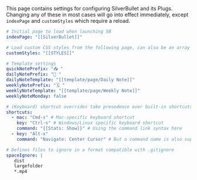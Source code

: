 This page contains settings for configuring SilverBullet and its Plugs. Changing any of these in most cases will go into effect immediately, except `indexPage` and `customStyles` which require a reload.

```yaml
# Initial page to load when launching SB
indexPage: "[[SilverBullet]]"

# Load custom CSS styles from the following page, can also be an array
customStyles: "[[STYLES]]"

# Template settings
quickNotePrefix: "📥 "
dailyNotePrefix: "📅 "
dailyNoteTemplate: "[[template/page/Daily Note]]"
weeklyNotePrefix: "🗓️ "
weeklyNoteTemplate: "[[template/page/Weekly Note]]"
weeklyNoteMonday: false

# (Keyboard) shortcut overrides take presedence over built-in shortcuts
shortcuts:
  - mac: "Cmd-s" # Mac-specific keyboard shortcut
    key: "Ctrl-s" # Windows/Linux specific keyboard shortcut
    command: "{[Stats: Show]}" # Using the command link syntax here
  - key: "Alt-x"
    command: "Navigate: Center Cursor" # But a command name is also supported

# Defines files to ignore in a format compatible with .gitignore
spaceIgnore: |
   dist
   largefolder
   *.mp4

```
